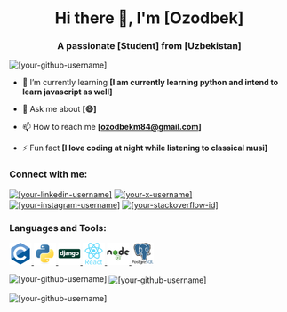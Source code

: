 <h1 align="center">Hi there 👋, I'm [Ozodbek]</h1>
<h3 align="center">A passionate [Student] from [Uzbekistan]</h3>

<p align="left"> <img src="https://komarev.com/ghpvc/?username=[your-github-username]&label=Profile%20views&color=0e75b6&style=flat" alt="[your-github-username]" /> </p>

- 🌱 I’m currently learning **[I am currently learning python and intend to learn javascript as well]**

- 💬 Ask me about **[😄]**

- 📫 How to reach me **[ozodbekm84@gmail.com]**

- ⚡ Fun fact **[I love coding at night while listening to classical musi]**

<h3 align="left">Connect with me:</h3>
<p align="left">
<a href="https://linkedin.com/in/[your-linkedin-username]" target="blank"><img align="center" src="https://upload.wikimedia.org/wikipedia/commons/c/ca/LinkedIn_logo_initials.png" alt="[your-linkedin-username]" height="30" width="30" /></a>
<a href="https://x.com/[your-x-username]" target="blank"><img align="center" src="https://upload.wikimedia.org/wikipedia/commons/5/5f/X_logo.svg" alt="[your-x-username]" height="30" width="30" /></a>
<a href="https://instagram.com/[your-instagram-username]" target="blank"><img align="center" src="https://upload.wikimedia.org/wikipedia/commons/a/a5/Instagram_icon.png" alt="[your-instagram-username]" height="30" width="30" /></a>
<a href="https://stackoverflow.com/users/[your-stackoverflow-id]" target="blank"><img align="center" src="https://upload.wikimedia.org/wikipedia/commons/e/ef/Stack_Overflow_icon.svg" alt="[your-stackoverflow-id]" height="30" width="30" /></a>
</p>

<h3 align="left">Languages and Tools:</h3>
<p align="left"> 
<a href="https://www.cprogramming.com/" target="_blank"> <img src="https://raw.githubusercontent.com/devicons/devicon/master/icons/c/c-original.svg" alt="c" width="40" height="40"/> </a> 
<a href="https://www.python.org" target="_blank"> <img src="https://raw.githubusercontent.com/devicons/devicon/master/icons/python/python-original.svg" alt="python" width="40" height="40"/> </a> 
<a href="https://www.djangoproject.com/" target="_blank"> <img src="https://raw.githubusercontent.com/devicons/devicon/master/icons/django/django-original.svg" alt="django" width="40" height="40"/> </a> 
<a href="https://reactjs.org/" target="_blank"> <img src="https://raw.githubusercontent.com/devicons/devicon/master/icons/react/react-original-wordmark.svg" alt="react" width="40" height="40"/> </a> 
<a href="https://nodejs.org" target="_blank"> <img src="https://raw.githubusercontent.com/devicons/devicon/master/icons/nodejs/nodejs-original-wordmark.svg" alt="nodejs" width="40" height="40"/> </a> 
<a href="https://www.postgresql.org" target="_blank"> <img src="https://raw.githubusercontent.com/devicons/devicon/master/icons/postgresql/postgresql-original-wordmark.svg" alt="postgresql" width="40" height="40"/> </a> 
</p>

<p><img align="left" src="https://github-readme-stats.vercel.app/api/top-langs?username=[your-github-username]&show_icons=true&locale=en&layout=compact" alt="[your-github-username]" /></p>

<p>&nbsp;<img align="center" src="https://github-readme-stats.vercel.app/api?username=[your-github-username]&show_icons=true&locale=en" alt="[your-github-username]" /></p>

<p><img align="center" src="https://github-readme-streak-stats.herokuapp.com/?user=[your-github-username]&" alt="[your-github-username]" /></p>
